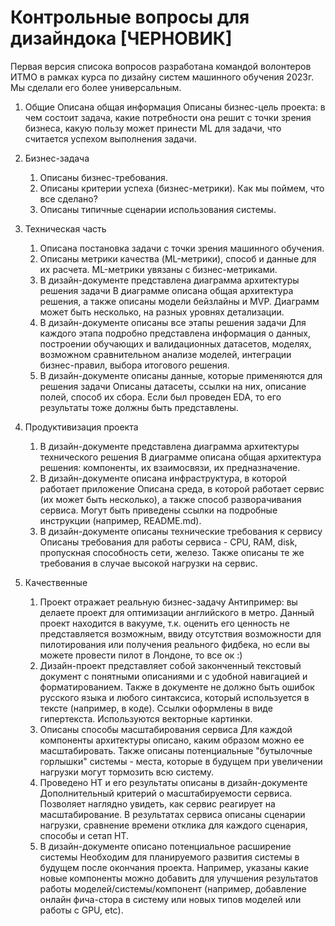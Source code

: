 # Контрольные вопросы для дизайндока [ЧЕРНОВИК]

Первая версия списока вопросов разработана командой волонтеров ИТМО в рамках курса по дизайну систем машинного обучения 2023г. Мы сделали его более универсальным.

1. Общие
Описана общая информация	Описаны бизнес-цель проекта: в чем состоит задача, какие потребности она решит с точки зрения бизнеса, какую пользу может принести ML для задачи, что считается успехом выполнения задачи.

2. Бизнес-задача
    1. Описаны бизнес-требования.
    2. Описаны критерии успеха (бизнес-метрики). Как мы поймем, что все сделано?
    3. Описаны типичные сценарии использования системы.
3. Техническая часть
    1. Описана постановка задачи с точки зрения машинного обучения.
    2. Описаны метрики качества (ML-метрики), способ и данные для их расчета. ML-метрики увязаны с бизнес-метриками.
    3. В дизайн-документе представлена диаграмма архитектуры решения задачи	В диаграмме описана общая архитектура решения, а также описаны модели бейзлайны и MVP. Диаграмм может быть несколько, на разных уровнях детализации.
    4. В дизайн-документе описаны все этапы решения задачи	Для каждого этапа подробно представлена информация о данных, построении обучающих и валидационных датасетов, моделях, возможном сравнительном анализе моделей, интеграции бизнес-правил, выбора итогового решения.
    5. В дизайн-документе описаны данные, которые применяются для решения задачи	Описаны датасеты, ссылки на них, описание полей, способ их сбора. Если был проведен EDA, то его результаты тоже должны быть представлены. 
5. Продуктивизация проекта
    1. В дизайн-документе представлена диаграмма архитектуры технического решения	В диаграмме описана общая архитектура решения: компоненты, их взаимосвязи, их предназначение.
    2. В дизайн-документе описана инфраструктура, в которой работает приложение	Описана среда, в которой работает сервис (их может быть несколько), а также способ разворачивания сервиса. Могут быть приведены ссылки на подробные инструкции (например, README.md).
    3. В дизайн-документе описаны технические требования к сервису	Описаны требования для работы сервиса - CPU, RAM, disk, пропускная способность сети, железо. Также описаны те же требования в случае высокой нагрузки на сервис. 
6. Качественные
    1. Проект отражает реальную бизнес-задачу	Антипример: вы делаете проект для оптимизации английского в метро. Данный проект находится в вакууме, т.к. оценить его ценность не представляется возможным, ввиду отсутствия возможности для пилотирования или получения реального фидбека, но если вы можете провести пилот в Лондоне, то все ок :)
    2. Дизайн-проект представляет собой законченный текстовый документ с понятными описаниями и с удобной навигацией и форматированием. 	Также в документе не должно быть ошибок русского языка и любого синтаксиса, который используется в тексте (например, в коде). Ссылки оформлены в виде гипертекста. Используются векторные картинки. 
    3. Описаны способы масштабирования сервиса	Для каждой компоненты архитектуры описано, каким образом можно ее масштабировать. Также описаны потенциальные "бутылочные горлышки" системы - места, которые в будущем при увеличении нагрузки могут тормозить всю систему. 
    4. Проведено НТ и его результаты описаны в дизайн-документе	Дополнительный критерий о масштабируемости сервиса. Позволяет наглядно увидеть, как сервис реагирует на масштабирование. В результатах сервиса описаны сценарии нагрузки, сравнение времени отклика для каждого сценария, способы и сетап НТ.
    5. В дизайн-документе описано потенциальное расширение системы	Необходим для планируемого развития системы в будущем после окончания проекта. Например, указаны какие новые компоненты можно добавить для улучшения результатов работы моделей/системы/компонент (например, добавление онлайн фича-стора в систему или новых типов моделей или работы с GPU, etc). 
   
